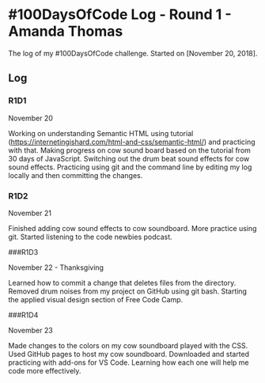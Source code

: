 # #100DaysOfCode Log - Round 1 - Amanda Thomas

The log of my #100DaysOfCode challenge. Started on [November 20, 2018].

## Log

### R1D1 

November 20 

Working on understanding Semantic HTML using tutorial (https://internetingishard.com/html-and-css/semantic-html/) and practicing with that.
Making progress on cow sound board based on the tutorial from 30 days of JavaScript. Switching out the drum beat sound effects for cow sound effects.
Practicing using git and the command line by editing my log locally and then committing the changes.

### R1D2

November 21

Finished adding cow sound effects to cow soundboard.
More practice using git.
Started listening to the code newbies podcast.

###R1D3

November 22 - Thanksgiving

Learned how to commit a change that deletes files from the directory. Removed drum noises from my project on GitHub using git bash.
Starting the applied visual design section of Free Code Camp.

###R1D4

November 23

Made changes to the colors on my cow soundboard played with the CSS.
Used GitHub pages to host my cow soundboard.
Downloaded and started practicing with add-ons for VS Code. Learning how each one will help me code more effectively.
